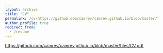 ```yaml
---
layout: archive
title: "CV"
permalink: /cv/https://github.com/camrev/camrev.github.io/blob/master/files/CV.pdf
author_profile: true
redirect_from:
  - /resume
---
```



https://github.com/camrev/camrev.github.io/blob/master/files/CV.pdf

